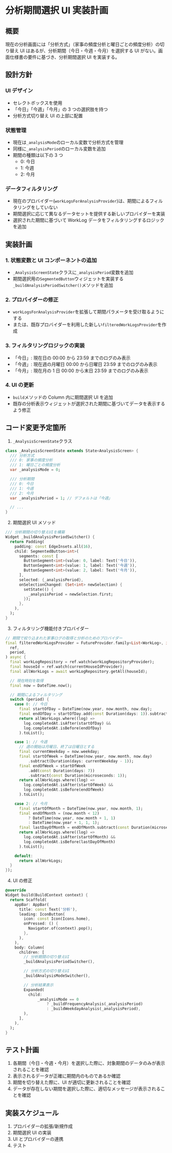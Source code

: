 # 分析期間選択 UI 実装計画

## 概要

現在の分析画面には「分析方式」（家事の頻度分析と曜日ごとの頻度分析）の切り替え UI はあるが、分析期間（今日・今週・今月）を選択する UI がない。画面仕様書の要件に基づき、分析期間選択 UI を実装する。

## 設計方針

### UI デザイン

- セレクトボックスを使用
- 「今日」「今週」「今月」の 3 つの選択肢を持つ
- 分析方式切り替え UI の上部に配置

### 状態管理

- 現在は`_analysisMode`のローカル変数で分析方式を管理
- 同様に`_analysisPeriod`のローカル変数を追加
- 期間の種類は以下の 3 つ
  - 0: 今日
  - 1: 今週
  - 2: 今月

### データフィルタリング

- 現在のプロバイダー(`workLogsForAnalysisProvider`)は、期間によるフィルタリングをしていない
- 期間選択に応じて異なるデータセットを提供する新しいプロバイダーを実装
- 選択された期間に基づいて WorkLog データをフィルタリングするロジックを追加

## 実装計画

### 1. 状態変数と UI コンポーネントの追加

- `_AnalysisScreenState`クラスに`_analysisPeriod`変数を追加
- 期間選択用の`SegmentedButton`ウィジェットを実装する`_buildAnalysisPeriodSwitcher()`メソッドを追加

### 2. プロバイダーの修正

- `workLogsForAnalysisProvider`を拡張して期間パラメータを受け取るようにする
- または、既存プロバイダーを利用した新しい`filteredWorkLogsProvider`を作成

### 3. フィルタリングロジックの実装

- 「今日」: 現在日の 00:00 から 23:59 までのログのみ表示
- 「今週」: 現在週の月曜日 00:00 から日曜日 23:59 までのログのみ表示
- 「今月」: 現在月の 1 日 00:00 から末日 23:59 までのログのみ表示

### 4. UI の更新

- `build`メソッドの Column 内に期間選択 UI を追加
- 既存の分析表示ウィジェットが選択された期間に基づいてデータを表示するよう修正

## コード変更予定箇所

1. `_AnalysisScreenState`クラス

```dart
class _AnalysisScreenState extends State<AnalysisScreen> {
  /// 分析方式
  /// 0: 家事の頻度分析
  /// 1: 曜日ごとの頻度分析
  var _analysisMode = 0;

  /// 分析期間
  /// 0: 今日
  /// 1: 今週
  /// 2: 今月
  var _analysisPeriod = 1; // デフォルトは「今週」

  // ...
}
```

2. 期間選択 UI メソッド

```dart
/// 分析期間の切り替えUIを構築
Widget _buildAnalysisPeriodSwitcher() {
  return Padding(
    padding: const EdgeInsets.all(16),
    child: SegmentedButton<int>(
      segments: const [
        ButtonSegment<int>(value: 0, label: Text('今日')),
        ButtonSegment<int>(value: 1, label: Text('今週')),
        ButtonSegment<int>(value: 2, label: Text('今月')),
      ],
      selected: {_analysisPeriod},
      onSelectionChanged: (Set<int> newSelection) {
        setState(() {
          _analysisPeriod = newSelection.first;
        });
      },
    ),
  );
}
```

3. フィルタリング機能付きプロバイダー

```dart
// 期間で絞り込まれた家事ログの取得と分析のためのプロバイダー
final filteredWorkLogsProvider = FutureProvider.family<List<WorkLog>, int>((
  ref,
  period,
) async {
  final workLogRepository = ref.watch(workLogRepositoryProvider);
  final houseId = ref.watch(currentHouseIdProvider);
  final allWorkLogs = await workLogRepository.getAll(houseId);

  // 現在時刻を取得
  final now = DateTime.now();

  // 期間によるフィルタリング
  switch (period) {
    case 0: // 今日
      final startOfDay = DateTime(now.year, now.month, now.day);
      final endOfDay = startOfDay.add(const Duration(days: 1)).subtract(const Duration(microseconds: 1));
      return allWorkLogs.where((log) =>
        log.completedAt.isAfter(startOfDay) &&
        log.completedAt.isBefore(endOfDay)
      ).toList();

    case 1: // 今週
      // 週の開始は月曜日、終了は日曜日とする
      final currentWeekday = now.weekday;
      final startOfWeek = DateTime(now.year, now.month, now.day)
          .subtract(Duration(days: currentWeekday - 1));
      final endOfWeek = startOfWeek
          .add(const Duration(days: 7))
          .subtract(const Duration(microseconds: 1));
      return allWorkLogs.where((log) =>
        log.completedAt.isAfter(startOfWeek) &&
        log.completedAt.isBefore(endOfWeek)
      ).toList();

    case 2: // 今月
      final startOfMonth = DateTime(now.year, now.month, 1);
      final endOfMonth = (now.month < 12)
          ? DateTime(now.year, now.month + 1, 1)
          : DateTime(now.year + 1, 1, 1);
      final lastDayOfMonth = endOfMonth.subtract(const Duration(microseconds: 1));
      return allWorkLogs.where((log) =>
        log.completedAt.isAfter(startOfMonth) &&
        log.completedAt.isBefore(lastDayOfMonth)
      ).toList();

    default:
      return allWorkLogs;
  }
});
```

4. UI の修正

```dart
@override
Widget build(BuildContext context) {
  return Scaffold(
    appBar: AppBar(
      title: const Text('分析'),
      leading: IconButton(
        icon: const Icon(Icons.home),
        onPressed: () {
          Navigator.of(context).pop();
        },
      ),
    ),
    body: Column(
      children: [
        // 分析期間の切り替えUI
        _buildAnalysisPeriodSwitcher(),

        // 分析方式の切り替えUI
        _buildAnalysisModeSwitcher(),

        // 分析結果表示
        Expanded(
          child:
              _analysisMode == 0
                  ? _buildFrequencyAnalysis(_analysisPeriod)
                  : _buildWeekdayAnalysis(_analysisPeriod),
        ),
      ],
    ),
  );
}
```

## テスト計画

1. 各期間（今日・今週・今月）を選択した際に、対象期間のデータのみが表示されることを確認
2. 表示されるデータが正確に期間内のものであるか確認
3. 期間を切り替えた際に、UI が適切に更新されることを確認
4. データが存在しない期間を選択した際に、適切なメッセージが表示されることを確認

## 実装スケジュール

1. プロバイダーの拡張/新規作成
2. 期間選択 UI の実装
3. UI とプロバイダーの連携
4. テスト
